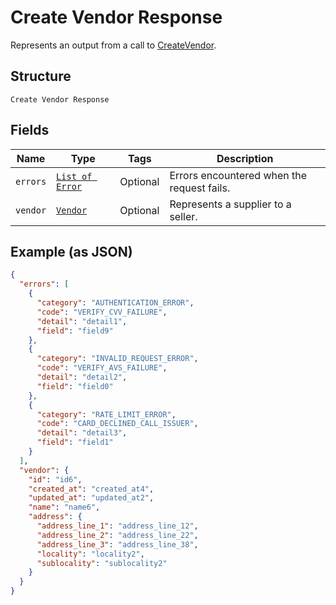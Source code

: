 
# Create Vendor Response

Represents an output from a call to [CreateVendor](../../doc/api/vendors.md#create-vendor).

## Structure

`Create Vendor Response`

## Fields

| Name | Type | Tags | Description |
|  --- | --- | --- | --- |
| `errors` | [`List of Error`](../../doc/models/error.md) | Optional | Errors encountered when the request fails. |
| `vendor` | [`Vendor`](../../doc/models/vendor.md) | Optional | Represents a supplier to a seller. |

## Example (as JSON)

```json
{
  "errors": [
    {
      "category": "AUTHENTICATION_ERROR",
      "code": "VERIFY_CVV_FAILURE",
      "detail": "detail1",
      "field": "field9"
    },
    {
      "category": "INVALID_REQUEST_ERROR",
      "code": "VERIFY_AVS_FAILURE",
      "detail": "detail2",
      "field": "field0"
    },
    {
      "category": "RATE_LIMIT_ERROR",
      "code": "CARD_DECLINED_CALL_ISSUER",
      "detail": "detail3",
      "field": "field1"
    }
  ],
  "vendor": {
    "id": "id6",
    "created_at": "created_at4",
    "updated_at": "updated_at2",
    "name": "name6",
    "address": {
      "address_line_1": "address_line_12",
      "address_line_2": "address_line_22",
      "address_line_3": "address_line_38",
      "locality": "locality2",
      "sublocality": "sublocality2"
    }
  }
}
```

